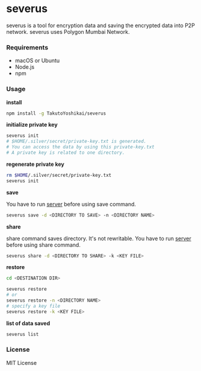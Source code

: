 # severus
severus is a tool for encryption data and saving the encrypted data into P2P network. severus uses Polygon Mumbai Network.

### Requirements
* macOS or Ubuntu
* Node.js
* npm

### Usage
**install**
```bash
npm install -g TakutoYoshikai/severus
```

**initialize private key**
```bash
severus init
# $HOME/.silver/secret/private-key.txt is generated. 
# You can access the data by using this private-key.txt
# A private key is related to one directory.
```

**regenerate private key**
```bash
rm $HOME/.silver/secret/private-key.txt
severus init
```

**save**

You have to run [server](https://github.com/TakutoYoshikai/severus-server) before using save command.

```bash
severus save -d <DIRECTORY TO SAVE> -n <DIRECTORY NAME>
```

**share**

share command saves directory. It's not rewritable.
You have to run [server](https://github.com/TakutoYoshikai/severus-server) before using share command.

```bash
severus share -d <DIRECTORY TO SHARE> -k <KEY FILE>
```

**restore**
```bash
cd <DESTINATION DIR>

severus restore
# or 
severus restore -n <DIRECTORY NAME>
# specify a key file
severus restore -k <KEY FILE>
```

**list of data saved**
```bash
severus list
```

### License
MIT License
